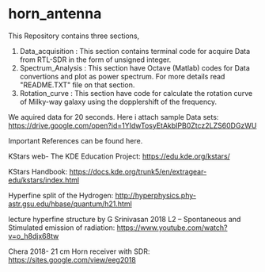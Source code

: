 # horn_antenna
This Repository contains three sections,
1. Data_acquisition : 
    This section contains terminal code for acquire Data from RTL-SDR in the form of unsigned integer.
2. Spectrum_Analysis :
    This section have Octave (Matlab) codes for Data convertions and plot as power spectrum. For more details read         "README.TXT" file on that section.
3. Rotation_curve :
    This section have code for calculate the rotation curve of Milky-way galaxy using the dopplershift of the frequency. 
    
We aquired data for 20 seconds. Here i attach sample Data sets: https://drive.google.com/open?id=1YIdwTosyEtAkbIPB0Ztcz2LZS60DGzWU
    
Important References can be found here.

KStars web- The KDE Education Project: 
https://edu.kde.org/kstars/

KStars Handbook: 
https://docs.kde.org/trunk5/en/extragear-edu/kstars/index.html

Hyperfine split of the Hydrogen: 
http://hyperphysics.phy-astr.gsu.edu/hbase/quantum/h21.html

lecture hyperfine structure by G Srinivasan 2018
L2 – Spontaneous and Stimulated emission of radiation: https://www.youtube.com/watch?v=o_h8djx68tw

Chera 2018- 21 cm Horn receiver with SDR: https://sites.google.com/view/eeg2018
